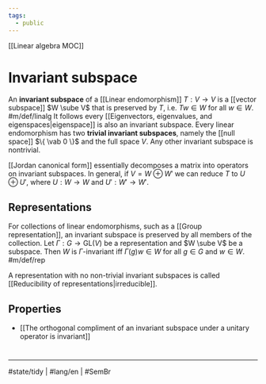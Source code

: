 ```yaml
---
tags:
  - public
---
```

[[Linear algebra MOC]]
# Invariant subspace

An **invariant subspace** of a [[Linear endomorphism]] $T : V \to V$ is a [[vector subspace]] $W \sube V$ that is preserved by $T$, i.e. $Tw \in W$ for all $w \in W$. #m/def/linalg 
It follows every [[Eigenvectors, eigenvalues, and eigenspaces|eigenspace]] is also an invariant subspace.
Every linear endomorphism has two **trivial invariant subspaces**,
namely the [[null space]] $\{ \vab 0 \}$ and the full space $V$.
Any other invariant subspace is nontrivial.

[[Jordan canonical form]] essentially decomposes a matrix into operators on invariant subspaces.
In general, if $V = W \oplus W'$ we can reduce $T$ to $U \oplus U'$, where $U : W \to W$ and $U' : W' \to W'$.

## Representations

For collections of linear endomorphisms, such as a [[Group representation]],
an invariant subspace is preserved by all members of the collection.
Let $\Gamma : G \to \mathrm{GL}(V)$ be a representation and $W \sube V$ be a subspace.
Then $W$ is $\Gamma$-invariant iff $\Gamma(g)w \in W$ for all $g \in G$ and $w \in W$. #m/def/rep

A representation with no non-trivial invariant subspaces is called [[Reducibility of representations|irreducible]].

## Properties

- [[The orthogonal compliment of an invariant subspace under a unitary operator is invariant]]

#
---
#state/tidy | #lang/en | #SemBr
